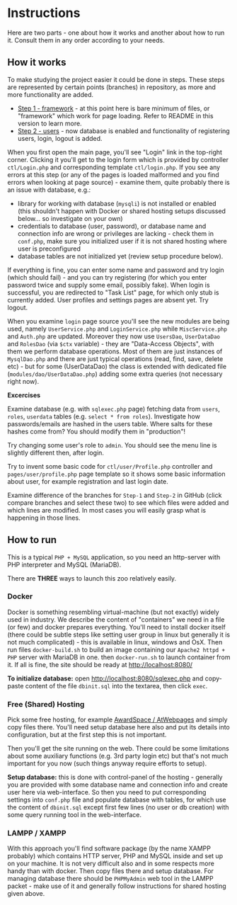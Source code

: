 # Instructions

Here are two parts - one about how it works and another about how to run it. Consult them in any order according
to your needs.

## How it works

To make studying the project easier it could be done in steps. These steps are represented
by certain points (branches) in repository, as more and more functionality are added.

- [Step 1 - framework](https://github.com/CodeAbbey/src/tree/v0.1-framework) - at this point
    here is bare minimum of files, or "framework" which work for page loading. Refer to README
    in this version to learn more.
- [Step 2 - users](https://github.com/CodeAbbey/src/tree/v0.2-users) - now database is enabled
    and functionality of registering users, login, logout is added.

When you first open the main page, you'll see "Login" link in the top-right corner. Clicking it
you'll get to the login form which is provided by controller `ctl/Login.php` and corresponding
template `ctl/login.php`. If you see any errors at this step (or any of the pages is loaded
malformed and you find errors when looking at page source) - examine them, quite probably
there is an issue with database, e.g.:

- library for working with database (`mysqli`) is not installed or enabled (this shouldn't happen
    with Docker or shared hosting setups discussed below... so investigate on your own)
- credentials to database (user, password), or database name and connection info are wrong or
    privileges are lacking - check them in `conf.php`, make sure you initialized user if
    it is not shared hosting where user is preconfigured
- database tables are not initialized yet (review setup procedure below).

If everything is fine, you can enter some name and password and try login (which should fail) -
and you can try registering (for which you enter password twice and supply some email, possibly
fake). When login is successful, you are redirected to "Task List" page, for which only stub
is currently added. User profiles and settings pages are absent yet. Try logout.

When you examine `login` page source you'll see the new modules are being used, namely
`UserService.php` and `LoginService.php` while `MiscService.php` and `Auth.php` are updated.
Moreover they now use `UsersDao`, `UserDataDao` and `RolesDao` (via `$ctx` variable) - they are
"Data-Access Objects", with them we perform database operations. Most of them are just instances
of `MysqlDao.php` and there are just typical operations (read, find, save, delete etc) - but
for some (UserDataDao) the class is extended with dedicated file (`modules/dao/UserDataDao.php`)
adding some extra queries (not necessary right now).

**Excercises**

Examine database (e.g. with `sqlexec.php` page) fetching data from `users`, `roles`, `userdata`
tables (e.g. `select * from roles`). Investigate how passwords/emails are hashed in the users
table. Where salts for these hashes come from? You should modify them in "production"!

Try changing some user's role to `admin`. You should see the menu line is slightly different then,
after login.

Try to invent some basic code for `ctl/user/Profile.php` controller and `pages/user/profile.php`
page template so it shows some basic information about user, for example registration and
last login date.

Examine difference of the branches for `Step-1` and `Step-2` in GitHub (click compare branches
and select these two) to see which files were added and which lines are modified. In most cases
you will easily grasp what is happening in those lines.

## How to run

This is a typical `PHP + MySQL` application, so you need an http-server with PHP interpreter and MySQL (MariaDB).

There are **THREE** ways to launch this zoo relatively easily.

### Docker

Docker is something resembling virtual-machine (but not exactly) widely used in industry. We describe
the content of "containers" we need in a file (or few) and docker prepares everything. You'll need to install
docker itself (there could be subtle steps like setting user group in linux but generally it is not much
complicated) - this is available in linux, windows and OsX. Then run files `docker-build.sh` to build an
image containing our `Apache2 httpd + PHP` server with MariaDB in one. then `docker-run.sh` to launch container
from it. If all is fine, the site should be ready at [http://localhost:8080/](http://localhost:8080)

**To initialize database:** open [http://localhost:8080/sqlexec.php](http://localhost:8080/sqlexec.php) and copy-paste content of the file `dbinit.sql` into the textarea, then click `exec`.

### Free (Shared) Hosting

Pick some free hosting, for example [AwardSpace / AtWebpages](https://www.awardspace.com/) and simply copy
files there. You'll need setup database here also and put its details into configuration, but at the first
step this is not important.

Then you'll get the site running on the web. There could be some limitations about some auxiliary functions
(e.g. 3rd party login etc) but that's not much important for you now (such things anyway require efforts to setup).

**Setup database:** this is done with control-panel of the hosting - generally you are provided
with some database name and connection info and create user here via web-interface. So then you
need to put corresponding settings into `conf.php` file and populate database with tables, for
which use the content of `dbinit.sql` except first few lines (no user or db creation) with
some query running tool in the web-interface.

### LAMPP / XAMPP

With this approach you'll find software package (by the name XAMPP probably) which contains HTTP server, PHP and MySQL
inside and set up on your machine. It is not very difficult also and in some respects more handy than with docker.
Then copy files there and setup database. For managing database there should be `PHPMyAdmin`
web tool in the LAMPP packet - make use of it and generally follow instructions for
shared hosting given above.
